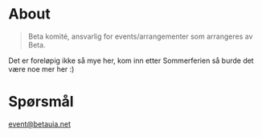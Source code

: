 # About
> Beta komité, ansvarlig for events/arrangementer som arrangeres av Beta.

Det er foreløpig ikke så mye her, kom inn etter Sommerferien så burde det være noe mer her :)

# Spørsmål
event@betauia.net
